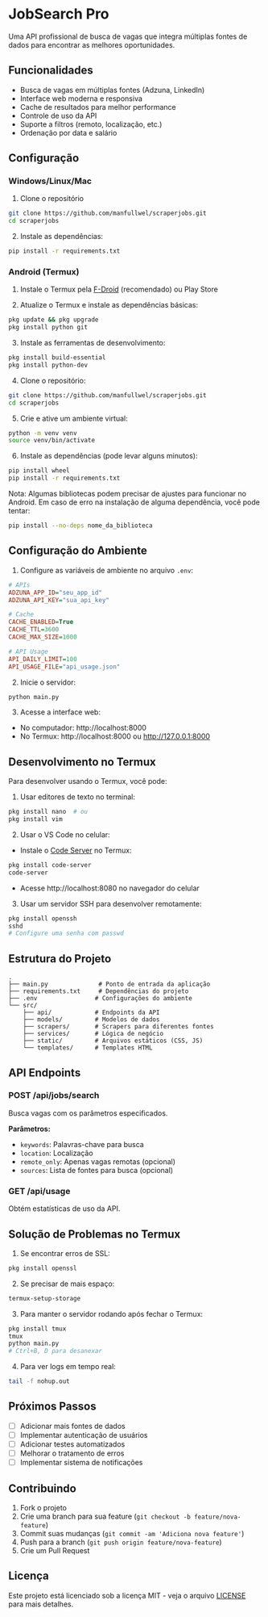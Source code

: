 # JobSearch Pro

Uma API profissional de busca de vagas que integra múltiplas fontes de dados para encontrar as melhores oportunidades.

## Funcionalidades

- Busca de vagas em múltiplas fontes (Adzuna, LinkedIn)
- Interface web moderna e responsiva
- Cache de resultados para melhor performance
- Controle de uso da API
- Suporte a filtros (remoto, localização, etc.)
- Ordenação por data e salário

## Configuração

### Windows/Linux/Mac

1. Clone o repositório
```bash
git clone https://github.com/manfullwel/scraperjobs.git
cd scraperjobs
```

2. Instale as dependências:
```bash
pip install -r requirements.txt
```

### Android (Termux)

1. Instale o Termux pela [F-Droid](https://f-droid.org/en/packages/com.termux/) (recomendado) ou Play Store

2. Atualize o Termux e instale as dependências básicas:
```bash
pkg update && pkg upgrade
pkg install python git
```

3. Instale as ferramentas de desenvolvimento:
```bash
pkg install build-essential
pkg install python-dev
```

4. Clone o repositório:
```bash
git clone https://github.com/manfullwel/scraperjobs.git
cd scraperjobs
```

5. Crie e ative um ambiente virtual:
```bash
python -m venv venv
source venv/bin/activate
```

6. Instale as dependências (pode levar alguns minutos):
```bash
pip install wheel
pip install -r requirements.txt
```

Nota: Algumas bibliotecas podem precisar de ajustes para funcionar no Android. Em caso de erro na instalação de alguma dependência, você pode tentar:
```bash
pip install --no-deps nome_da_biblioteca
```

## Configuração do Ambiente

1. Configure as variáveis de ambiente no arquivo `.env`:
```ini
# APIs
ADZUNA_APP_ID="seu_app_id"
ADZUNA_API_KEY="sua_api_key"

# Cache
CACHE_ENABLED=True
CACHE_TTL=3600
CACHE_MAX_SIZE=1000

# API Usage
API_DAILY_LIMIT=100
API_USAGE_FILE="api_usage.json"
```

2. Inicie o servidor:
```bash
python main.py
```

3. Acesse a interface web:
- No computador: http://localhost:8000
- No Termux: http://localhost:8000 ou http://127.0.0.1:8000

## Desenvolvimento no Termux

Para desenvolver usando o Termux, você pode:

1. Usar editores de texto no terminal:
```bash
pkg install nano  # ou
pkg install vim
```

2. Usar o VS Code no celular:
- Instale o [Code Server](https://github.com/coder/code-server) no Termux:
```bash
pkg install code-server
code-server
```
- Acesse http://localhost:8080 no navegador do celular

3. Usar um servidor SSH para desenvolver remotamente:
```bash
pkg install openssh
sshd
# Configure uma senha com passwd
```

## Estrutura do Projeto

```
.
├── main.py              # Ponto de entrada da aplicação
├── requirements.txt     # Dependências do projeto
├── .env                # Configurações do ambiente
└── src/
    ├── api/            # Endpoints da API
    ├── models/         # Modelos de dados
    ├── scrapers/       # Scrapers para diferentes fontes
    ├── services/       # Lógica de negócio
    ├── static/         # Arquivos estáticos (CSS, JS)
    └── templates/      # Templates HTML
```

## API Endpoints

### POST /api/jobs/search
Busca vagas com os parâmetros especificados.

**Parâmetros:**
- `keywords`: Palavras-chave para busca
- `location`: Localização
- `remote_only`: Apenas vagas remotas (opcional)
- `sources`: Lista de fontes para busca (opcional)

### GET /api/usage
Obtém estatísticas de uso da API.

## Solução de Problemas no Termux

1. Se encontrar erros de SSL:
```bash
pkg install openssl
```

2. Se precisar de mais espaço:
```bash
termux-setup-storage
```

3. Para manter o servidor rodando após fechar o Termux:
```bash
pkg install tmux
tmux
python main.py
# Ctrl+B, D para desanexar
```

4. Para ver logs em tempo real:
```bash
tail -f nohup.out
```

## Próximos Passos

- [ ] Adicionar mais fontes de dados
- [ ] Implementar autenticação de usuários
- [ ] Adicionar testes automatizados
- [ ] Melhorar o tratamento de erros
- [ ] Implementar sistema de notificações

## Contribuindo

1. Fork o projeto
2. Crie uma branch para sua feature (`git checkout -b feature/nova-feature`)
3. Commit suas mudanças (`git commit -am 'Adiciona nova feature'`)
4. Push para a branch (`git push origin feature/nova-feature`)
5. Crie um Pull Request

## Licença

Este projeto está licenciado sob a licença MIT - veja o arquivo [LICENSE](LICENSE) para mais detalhes.
